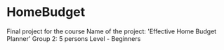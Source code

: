 # HomeBudget
Final project for the course
Name of the project: 'Effective Home Budget Planner'
Group 2: 5 persons
Level - Beginners
